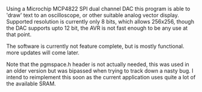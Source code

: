 Using a Microchip MCP4822 SPI dual channel DAC this program is able to 'draw' text to an oscilloscope, or other suitable analog vector
display. Supported resolution is currently only 8 bits, which allows 256x256, though the DAC supports upto 12 bit, the AVR is not fast
enough to be any use at that point.

The software is currently not feature complete, but is mostly functional. more updates will come later.

Note that the pgmspace.h header is not actually needed, this was used in an older version but was bipassed when trying to track down a
nasty bug. I intend to reimplement this soon as the current application uses quite a lot of the available SRAM.
